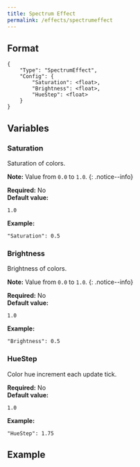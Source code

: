 ```yaml
---
title: Spectrum Effect
permalink: /effects/spectrumeffect
---
```


## Format

~~~
{
    "Type": "SpectrumEffect",
    "Config": {
        "Saturation": <float>,
        "Brightness": <float>,
        "HueStep": <float>
    }
}
~~~

## Variables

### Saturation
<div class="variable-block" markdown="block">

Saturation of colors.

**Note:** Value from `0.0` to `1.0`.
{: .notice--info}

**Required:** No<br>
**Default value:**
~~~
1.0
~~~
**Example:**
~~~
"Saturation": 0.5
~~~

</div>

### Brightness
<div class="variable-block" markdown="block">

Brightness of colors.

**Note:** Value from `0.0` to `1.0`.
{: .notice--info}

**Required:** No<br>
**Default value:**
~~~
1.0
~~~
**Example:**
~~~
"Brightness": 0.5
~~~

</div>

### HueStep
<div class="variable-block" markdown="block">

Color hue increment each update tick.

**Required:** No<br>
**Default value:**
~~~
1.0
~~~
**Example:**
~~~
"HueStep": 1.75
~~~

</div>

## Example

~~~
~~~